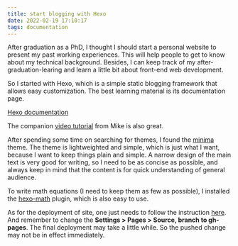```yaml
---
title: start blogging with Hexo
date: 2022-02-19 17:10:17
tags: documentation
---
```


After graduation as a PhD, I thought I should start a personal website to present my past working experiences. This will help people to get to know about my technical background. Besides, I can keep track of my after-graduation-learing and learn a little bit about front-end web development. 

So I started with Hexo, which is a simple static blogging framework that allows easy customization. The best learning material is its documentation page.

[Hexo documentation](https://hexo.io/docs/)

The companion [video tutorial](https://www.youtube.com/watch?v=Kt7u5kr_P5o&list=PLLAZ4kZ9dFpOMJR6D25ishrSedvsguVSm) from Mike is also great.

After spending some time on searching for themes, I found the [minima](https://adisaktijrs.github.io/minima/) theme. The theme is lightweighted and simple, which is just what I want, because I want to keep things plain and simple. A narrow design of the main text is very good for writing, so I need to be as concise as possible, and always keep in mind that the content is for quick understanding of general audience.

To write math equations (I need to keep them as few as possible), I installed the [hexo-math](https://www.npmjs.com/package/hexo-math) plugin, which is also easy to use.

As for the deployment of site, one just needs to follow the instruction [here](https://hexo.io/docs/github-pages.html). And remember to change the __Settings > Pages > Source, branch to gh-pages__. The final deployment may take a little while. So the pushed change may not be in effect immediately.
